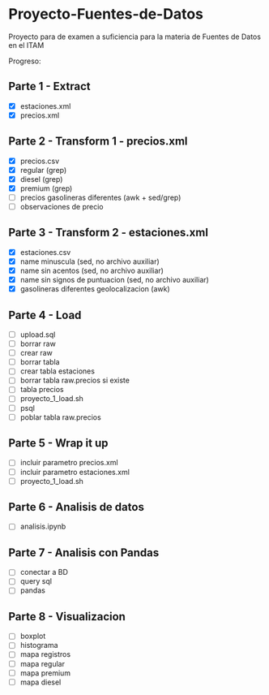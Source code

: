 # Proyecto-Fuentes-de-Datos
Proyecto para de examen a suficiencia para la materia de Fuentes de Datos en el ITAM

Progreso:

## Parte 1 - Extract
- [x] estaciones.xml
- [x] precios.xml

## Parte 2 - Transform 1 - precios.xml
- [x] precios.csv
- [x] regular (grep)
- [x] diesel (grep)
- [x] premium (grep)
- [ ] precios gasolineras diferentes (awk + sed/grep)
- [ ] observaciones de precio

## Parte 3 - Transform 2 - estaciones.xml
- [x] estaciones.csv
- [x] name minuscula (sed, no archivo auxiliar)
- [x] name sin acentos (sed, no archivo auxiliar)
- [x] name sin signos de puntuacion (sed, no archivo auxiliar)
- [x] gasolineras diferentes geolocalizacion (awk)

## Parte 4 - Load
- [ ] upload.sql
- [ ] borrar raw
- [ ] crear raw
- [ ] borrar tabla
- [ ] crear tabla estaciones
- [ ] borrar tabla raw.precios si existe
- [ ] tabla precios
- [ ] proyecto_1_load.sh
- [ ] psql
- [ ] poblar tabla raw.precios

## Parte 5 - Wrap it up
- [ ] incluir parametro precios.xml
- [ ] incluir parametro estaciones.xml
- [ ] proyecto_1_load.sh

## Parte 6 - Analisis de datos
- [ ] analisis.ipynb

## Parte 7 - Analisis con Pandas
- [ ] conectar a BD
- [ ] query sql
- [ ] pandas

## Parte 8 - Visualizacion
- [ ] boxplot
- [ ] histograma
- [ ] mapa registros
- [ ] mapa regular
- [ ] mapa premium
- [ ] mapa diesel
